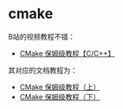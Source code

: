 # cmake

B站的视频教程不错：

+ [CMake 保姆级教程【C/C++】](https://www.bilibili.com/video/BV14s4y1g7Zj/?p=2&spm_id_from=pageDriver&vd_source=308fc9b57cdc925a463da02262234ff6)

其对应的文档教程为：

+ [CMake 保姆级教程（上）](https://subingwen.cn/cmake/CMake-primer/index.html)
+ [CMake 保姆级教程（下）](https://subingwen.cn/cmake/CMake-advanced/)



